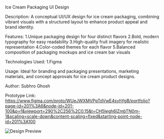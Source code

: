 Ice Cream Packaging UI Design

Description:
A conceptual UI/UX design for ice cream packaging, combining vibrant visuals with a structured layout to enhance product appeal and brand identity.

Features:
1.Unique packaging design for four distinct flavors 
2.Bold, modern typography for easy readability 
3.High-quality fruit imagery for realistic representation 
4.Color-coded themes for each flavor 
5.Balanced composition of packaging mockups and ice cream bar visuals

Technologies Used:
1.Figma

Usage:
Ideal for branding and packaging presentations, marketing materials, and concept approvals for ice cream product designs.

Author:
Subhro Ghosh

Prototype Link:
https://www.figma.com/proto/WUeJWXMVPpTdVwE4syhYgB/portfolio?page-id=201%3A6&node-id=201-100&p=f&viewport=290%2C256%2C0.15&t=CH5Iegh6lZmbTN0m-1&scaling=scale-down&content-scaling=fixed&starting-point-node-id=201%3A100

![Design Preview](./icecream.jpg)
